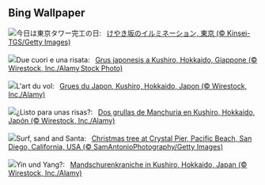 ## Bing Wallpaper
![](https://www.bing.com/th?id=OHR.TokyoTower2024_JA-JP2762394000_UHD.jpg&w=1000)今日は東京タワー完工の日:&nbsp;&ensp;[けやき坂のイルミネーション, 東京 (© Kinsei-TGS/Getty Images)](https://www.bing.com/th?id=OHR.TokyoTower2024_JA-JP2762394000_UHD.jpg)
<br><br/>
![](https://www.bing.com/th?id=OHR.FestivusCranes_IT-IT8994526236_UHD.jpg&w=1000)Due cuori e una risata:&nbsp;&ensp;[Grus japonesis a Kushiro, Hokkaido, Giappone (© Wirestock, Inc./Alamy Stock Photo)](https://www.bing.com/th?id=OHR.FestivusCranes_IT-IT8994526236_UHD.jpg)
<br><br/>
![](https://www.bing.com/th?id=OHR.FestivusCranes_FR-FR4485267796_UHD.jpg&w=1000)L'art du vol:&nbsp;&ensp;[Grues du Japon, Kushiro, Hokkaido, Japon (© Wirestock, Inc./Alamy)](https://www.bing.com/th?id=OHR.FestivusCranes_FR-FR4485267796_UHD.jpg)
<br><br/>
![](https://www.bing.com/th?id=OHR.FestivusCranes_ES-ES2012612015_UHD.jpg&w=1000)¿Listo para unas risas?:&nbsp;&ensp;[Dos grullas de Manchuria en Kushiro, Hokkaido, Japón (© Wirestock, Inc./Alamy)](https://www.bing.com/th?id=OHR.FestivusCranes_ES-ES2012612015_UHD.jpg)
<br><br/>
![](https://www.bing.com/th?id=OHR.CrystalPier_EN-GB6658264823_UHD.jpg&w=1000)Surf, sand and Santa:&nbsp;&ensp;[Christmas tree at Crystal Pier, Pacific Beach, San Diego, California, USA (© SamAntonioPhotography/Getty Images)](https://www.bing.com/th?id=OHR.CrystalPier_EN-GB6658264823_UHD.jpg)
<br><br/>
![](https://www.bing.com/th?id=OHR.FestivusCranes_DE-DE1009786321_UHD.jpg&w=1000)Yin und Yang?:&nbsp;&ensp;[Mandschurenkraniche in Kushiro, Hokkaido, Japan (© Wirestock, Inc./Alamy)](https://www.bing.com/th?id=OHR.FestivusCranes_DE-DE1009786321_UHD.jpg)
<br><br/>
